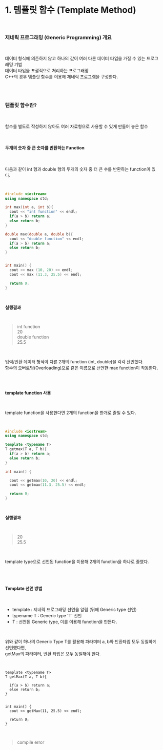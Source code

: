 # 1. 템플릿 함수 (Template Method)

<br/>

### 제네릭 프로그래밍 (Generic Programming) 개요

<br/>

데이터 형식에 의존하지 않고 하나의 값이 여러 다른 데이터 타입을 가질 수 있는 프로그래밍 기법<br/>
데이터 타입을 포괄적으로 처리하는 프로그래밍<br/>
C++의 경우 템플릿 함수를 이용해 제네릭 프로그램을 구성한다.<br/>

<br/>
<br/>

### 템플릿 함수란?

<br/>

함수를 별도로 작성하지 않아도 여러 자료형으로 사용할 수 있게 만들어 놓은 함수<br/>

<br/>

#### 두개의 숫자 중 큰 숫자를 반환하는 Function

<br/>

다음과 같이 int 형과 double 형의 두개의 숫자 중 더 큰 수를 반환하는 function이 있다.<br/>

<br/>

```c++
#include <iostream>
using namespace std;

int max(int a, int b){
  cout << "int function" << endl;
  if(a > b) return a;
  else return b;
}

double max(double a, double b){
  cout << "double function" << endl;
  if(a > b) return a;
  else return b;
}


int main() { 
  cout << max (10, 20) << endl;
  cout << max (11.3, 25.5) << endl;

  return 0;
}
```

<br/>

__실행결과__

<br/>

> int function <br/>
> 20 <br/>
> double function <br/>
> 25.5 <br/>

<br/>

입력/반환 데이터 형식이 다른 2개의 function (int, double)을 각각 선언했다. <br/>
함수의 오버로딩(Overloading)으로 같은 이름으로 선언한 max function이 작동한다. <br/>

<br/>
<br/>

__template function 사용__

<br/>

template function을 사용한다면 2개의 function을 한개로 줄일 수 있다.

<br/>

```c++
#include <iostream>
using namespace std;

template <typename T>
T getmax(T a, T b){
  if(a > b) return a;
  else return b;
}

int main() { 

  cout << getmax(10, 20) << endl;
  cout << getmax(11.3, 25.5) << endl;

  return 0;
}
```

<br/>

__실행결과__

<br/>

> 20 <br/>
> 25.5 <br/>

<br/>

template type으로 선언된 function을 이용해 2개의 function을 하나로 줄였다.<br/>

<br/>
<br/>

#### Template 선언 방법

<br/>

- template : 제네릭 프로그래밍 선언을 알림 (뒤에 Generic type 선언) <br/>
- typename T : Generic type 'T' 선언 <br/>
- T : 선언된 Generic type, 이를 이용해 function을 만든다.<br/>

<br/>

위와 같이 하나의 Generic Type T를 활용해 파라미터 a, b와 반환타입 모두 동일하게 선언했다면, <br/>
getMax의 파라미터, 반환 타입은 모두 동일해야 한다. <br/>

<br/>

```
template <typename T>
T getMax(T a, T b){

  if(a > b) return a;
  else return b;
}


int main() { 
  cout << getMax(11, 25.5) << endl;

  return 0;
}
```

<br/>

> compile error <br/>

<br/>
